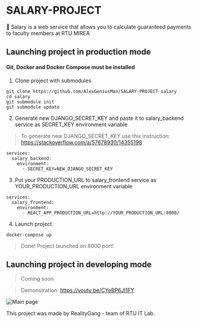 # SALARY-PROJECT
💸 Salary is a web service that allows you to calculate guaranteed payments to faculty members at RTU MIREA

## Launching project in production mode
#### Git, Docker and Docker Compose must be installed

1. Clone project with submodules

```
git clone https://github.com/AlexGeniusMan/SALARY-PROJECT salary
cd salary
git submodule init
git submodule update
```

2. Generate new DJANGO_SECRET_KEY and paste it to salary_backend service as SECRET_KEY environment variable

> To generate new DJANGO_SECRET_KEY use this instruction: https://stackoverflow.com/a/57678930/14355198

```
services:
  salary_backend:
    environment:
      - SECRET_KEY=NEW_DJANGO_SECRET_KEY
```

3. Put your PRODUCTION_URL to salary_frontend service as YOUR_PRODUCTION_URL environment variable
```
services:
  salary_frontend:
    environment:
      - REACT_APP_PRODUCTION_URL=http://YOUR_PRODUCTION_URL:8000/
```

4. Launch project

```
docker-compose up
```

> Done! Project launched on 8000 port!

## Launching project in developing mode

> Coming soon
<!---
#### Git, Docker and Docker Compose must be installed

4. Create `.env` file in the directory named `backend` and add your new django secret key to it

```
SECRET_KEY=r#l+(jiyg2m7d!f8(-zo2o2rsckwdaq4jm=_fg3$ghir5fxf6e
```

5. Create `.env` file in the directory named `frontend` and add your production URL to it

```
REACT_APP_PRODUCTION_URL = "http://<your_production_url>:8000/"
```

Note: if you want to launch project locally, set REACT_APP_PRODUCTION_URL = "http://127.0.0.1:8000/"

6. Start the project from "salary" directory

`docker-compose up --build`

> Done! Project launched on 8000 port!
-->
> Demonstration: https://youtu.be/CYeBP6JI1FY

![Main page](https://github.com/AlexGeniusMan/SALARY-PROJECT/blob/master/readme-images/main.png?raw=true)

This project was made by RealityGang - team of RTU IT Lab.
